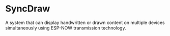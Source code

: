 # SyncDraw
A system that can display handwritten or drawn content on multiple devices simultaneously using ESP-NOW transmission technology.
